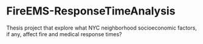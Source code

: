 # FireEMS-ResponseTimeAnalysis
Thesis project that explore what NYC neighborhood socioeconomic factors, if any, affect fire and medical response times?

